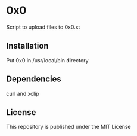 # 0x0

Script to upload files to 0x0.st

## Installation

Put 0x0 in /usr/local/bin directory

## Dependencies

curl and xclip

## License

This repository is published under the MIT License